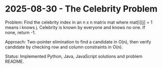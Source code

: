 # 2025-08-30 - The Celebrity Problem

Problem: Find the celebrity index in an n x n matrix mat where mat[i][j] = 1 means i knows j. Celebrity is known by everyone and knows no one. If none, return -1.

Approach: Two-pointer elimination to find a candidate in O(n), then verify candidate by checking row and column constraints in O(n).

Status: Implemented Python, Java, JavaScript solutions and problem README.



